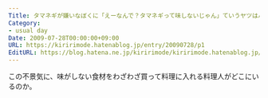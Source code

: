 ```yaml
---
Title: タマネギが嫌いなぼくに「えーなんで？タマネギって味しないじゃん」ていうヤツはバカなんじゃなかろうか
Category:
- usual day
Date: 2009-07-28T00:00:00+09:00
URL: https://kiririmode.hatenablog.jp/entry/20090728/p1
EditURL: https://blog.hatena.ne.jp/kiririmode/kiririmode.hatenablog.jp/atom/entry/8454420450078212778
---
```



この不景気に、味がしない食材をわざわざ買って料理に入れる料理人がどこにいるのか。

